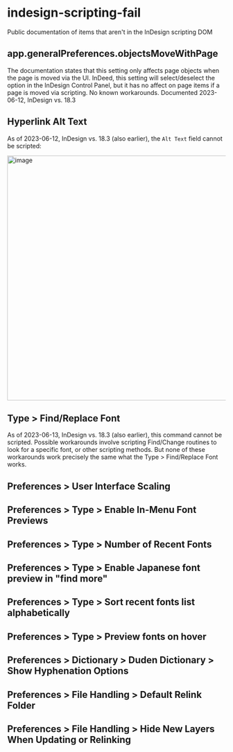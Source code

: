 # indesign-scripting-fail
Public documentation of items that aren't in the InDesign scripting DOM

## app.generalPreferences.objectsMoveWithPage
The documentation states that this setting only affects page objects when the page is moved via the UI. InDeed, this setting will select/deselect the option in the InDesign Control Panel, but it has no affect on page items if a page is moved via scripting. No known workarounds. Documented 2023-06-12, InDesign vs. 18.3

## Hyperlink Alt Text
As of 2023-06-12, InDesign vs. 18.3 (also earlier), the `Alt Text` field cannot be scripted:

<img width="565" alt="image" src="https://github.com/gilbertconsult/indesign-scripting-fail/assets/10133752/d596b430-4c17-470c-883c-b93719e9db13">

## Type > Find/Replace Font
As of 2023-06-13, InDesign vs. 18.3 (also earlier), this command cannot be scripted. Possible workarounds involve scripting Find/Change routines to look for a specific font, or other scripting methods. But none of these workarounds work precisely the same what the Type > Find/Replace Font works.

## Preferences > User Interface Scaling

## Preferences > Type > Enable In-Menu Font Previews

## Preferences > Type > Number of Recent Fonts

## Preferences > Type >  Enable Japanese font preview in "find more"

## Preferences > Type > Sort recent fonts list alphabetically

## Preferences > Type > Preview fonts on hover

## Preferences > Dictionary > Duden Dictionary > Show Hyphenation Options

## Preferences > File Handling > Default Relink Folder

## Preferences > File Handling > Hide New Layers When Updating or Relinking
